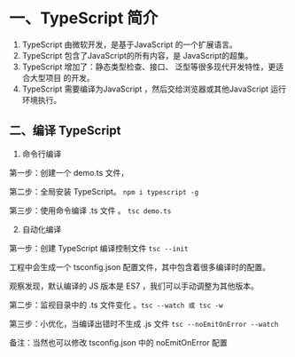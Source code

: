 # ⼀、TypeScript 简介

1. TypeScript 由微软开发，是基于JavaScript 的⼀个扩展语⾔。
2. TypeScript 包含了JavaScript的所有内容，是 JavaScript的超集。
3. TypeScript 增加了：静态类型检查、接⼝、 泛型等很多现代开发特性，更适合⼤型项⽬ 的开发。
4. TypeScript 需要编译为JavaScript ，然后交给浏览器或其他JavaScript 运⾏环境执⾏。

##  二、编译 TypeScript  

1. 命令⾏编译

 第⼀步：创建⼀个 demo.ts ⽂件，  

 第⼆步：全局安装 TypeScript。 `npm i typescript -g  `

 第三步：使⽤命令编译 .ts ⽂件 。 `tsc demo.ts  `

2. ⾃动化编译  

 第⼀步：创建 TypeScript 编译控制⽂件  `tsc --init`

⼯程中会⽣成⼀个 tsconfig.json 配置⽂件，其中包含着很多编译时的配置。 

 观察发现，默认编译的 JS 版本是 ES7 ，我们可以⼿动调整为其他版本。  

 第⼆步：监视⽬录中的 .ts ⽂件变化 。`tsc --watch 或 tsc -w`

 第三步：⼩优化，当编译出错时不⽣成 .js ⽂件  `tsc --noEmitOnError --watch`

 备注：当然也可以修改 tsconfig.json 中的 noEmitOnError 配置  

